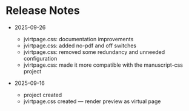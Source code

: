 # Release Notes

- 2025-09-26
    - jvirtpage.css: documentation improvements
    - jvirtpage.css: added no-pdf and off switches
    - jvirtpage.css: removed some redundancy and unneeded configuration
    - jvirtpage.css: made it more compatible with the manuscript-css project

- 2025-09-16
    - project created
    - jvirtpage.css created — render preview as virtual page
